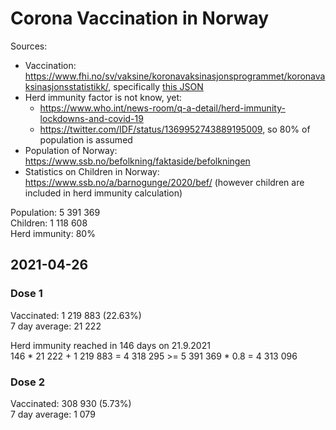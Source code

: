 # Corona Vaccination in Norway

Sources:

- Vaccination: <https://www.fhi.no/sv/vaksine/koronavaksinasjonsprogrammet/koronavaksinasjonsstatistikk/>, specifically [this JSON](https://www.fhi.no/api/chartdata/api/99119)
- Herd immunity factor is not know, yet:
  - <https://www.who.int/news-room/q-a-detail/herd-immunity-lockdowns-and-covid-19>
  - <https://twitter.com/IDF/status/1369952743889195009>, so 80% of population is assumed
- Population of Norway: <https://www.ssb.no/befolkning/faktaside/befolkningen>
- Statistics on Children in Norway: https://www.ssb.no/a/barnogunge/2020/bef/ (however children are included in herd immunity calculation)

Population: 5 391 369  
Children: 1 118 608  
Herd immunity: 80%  

## 2021-04-26

### Dose 1

Vaccinated: 1 219 883 (22.63%)  
7 day average: 21 222

Herd immunity reached in 146 days on 21.9.2021  
146 * 21 222 + 1 219 883 = 4 318 295 >= 5 391 369 * 0.8 = 4 313 096

### Dose 2

Vaccinated: 308 930 (5.73%)  
7 day average: 1 079

